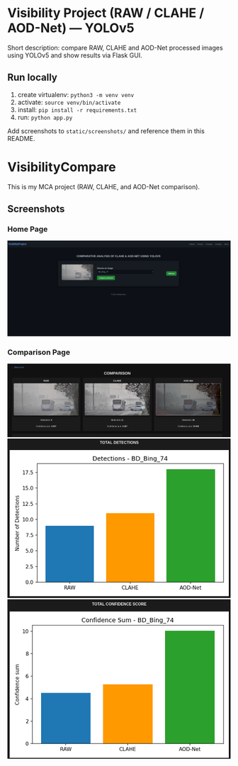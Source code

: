 # Visibility Project (RAW / CLAHE / AOD-Net) — YOLOv5

Short description: compare RAW, CLAHE and AOD-Net processed images using YOLOv5 and show results via Flask GUI.

## Run locally
1. create virtualenv: `python3 -m venv venv`
2. activate: `source venv/bin/activate`
3. install: `pip install -r requirements.txt`
4. run: `python app.py`

Add screenshots to `static/screenshots/` and reference them in this README.
# VisibilityCompare

This is my MCA project (RAW, CLAHE, and AOD-Net comparison).

## Screenshots

### Home Page
![Home Page](static/screenshots/homepage.png)

### Comparison Page
![Comparison Page1](static/screenshots/comparisonpage1.png)
![Comparison Page2](static/screenshots/comparisonpage2.png)
![Comparison Page3](static/screenshots/comparisonpage3.png)
